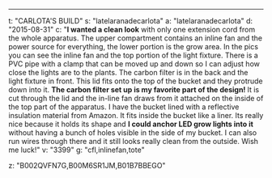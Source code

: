 ---
t: "CARLOTA'S BUILD"
s: "latelaranadecarlota"
a: "latelaranadecarlota"
d: "2015-08-31"
c: "<strong>I wanted a clean look</strong> with only one extension cord from the whole apparatus. The upper compartment contains an inline fan and the power source for everything, the lower portion is the grow area. In the pics you can see the inline fan and the top portion of the light fixture. There is a PVC pipe with a clamp that can be moved up and down so I can adjust how close the lights are to the plants. The carbon filter is in the back and the light fixture in front. This lid fits onto the top of the bucket and they protrude down into it. <strong>The carbon filter set up is my favorite part of the design! </strong>It is cut through the lid and the in-line fan draws from it attached on the inside of the top part of the apparatus. 
  I have the bucket lined with a reflective insulation material from Amazon. It fits inside the bucket like a liner. Its really nice because it holds its shape and <strong>I could anchor LED grow lights into it</strong> without having a bunch of holes visible in the side of my bucket. I can also run wires through there and it still looks really clean from the outside. Wish me luck!"
v: "3399"
g: "cfl,inlinefan,tote"

z: "B002QVFN7G,B00M6SR1JM,B01B7BBEGO"
